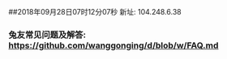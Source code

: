 ##2018年09月28日07时12分07秒 新址: 104.248.6.38
### 兔友常见问题及解答: https://github.com/wanggonging/d/blob/w/FAQ.md
